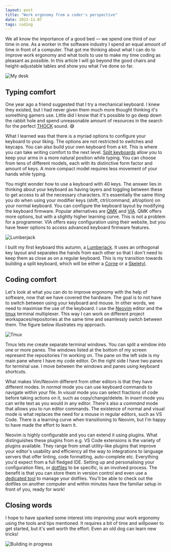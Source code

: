 ```yaml
---
layout: post
title: "Work ergonomy from a coder's perspective"
date: 2022-11-07
tags: coding
---
```


We all know the importance of a good bed — we spend one third of our time in
one. As a worker in the software industry I spend an equal amount of time in
front of a computer. That got me thinking about what I can do to improve work
ergonomy and what tools to use to make my time coding as pleasant as possible.
In this article I will go beyond the good chairs and height-adjustable
tables and show you what I've done so far.

![My desk](/assets/images/2022-11-07-coders-work-ergonomy/setup.jpg)

## Typing comfort

One year ago a friend suggested that I try a mechanical keyboard. I knew
they existed, but I had never given them much more thought thinking it's something
gamers use. Little did I know that it's possible to go deep down
the rabbit hole and spend unreasonable amount of resources in the search for
the perfect [THOCK](https://www.youtube.com/watch?v=_pA7WDsoBzk) sound. :sweat_smile:

What I learned was that there is a myriad options to configure your keyboard
to your liking. The options are not restricted to switches and keycaps. You can
also build your own keyboard from a kit. This is where you can take writing
comfort to the next level. [Split keyboards](https://golem.hu/boards)
allow you to keep your arms in a more natural position while typing. You can
choose from tens of different models, each with its distinctive form factor and
amount of keys. A more compact model requires less movement of your hands
while typing.

You might wonder how to use a keyboard with 40 keys. The answer
lies in thinking about your keyboard as having layers and toggling between
these to get access to all the necessary characters. It's essentially the same
thing you do when using your modifier keys (shift, ctrl/command, alt/option) on
your normal keyboard. You can configure the keyboard layout by modifying
the keyboard firmware. Popular alternatives are [QMK](https://qmk.fm/) and
[VIA](https://www.caniusevia.com/). QMK offers more options, but with a slightly
higher learning curve. This is not a problem for a programmer. VIA
offers easy configuration using their website, but you have fewer options to
access advanced keyboard firmware features.

![Lumberjack](/assets/images/2022-11-07-coders-work-ergonomy/lumberjack-1.jpg)

I built my first keyboard this autumn, a [Lumberjack](https://github.com/peej/lumberjack-keyboard).
It uses an orthogonal key layout and separates the hands from each other so
that I don't need to keep them as close as on a regular keyboard. This is my
transition towards building a split keyboard, which will be either a
[Corne](https://github.com/foostan/crkbd) or a [Skeletyl](https://github.com/Bastardkb/Skeletyl).

## Coding comfort

Let's look at what you can do to improve ergonomy with the help of software,
now that we have covered the hardware. The goal is to not have to switch
between using your keyboard and mouse. In other words, we need to maximise the
use of the keyboard. I use the [Neovim](https://neovim.io/) editor and the
[tmux](https://github.com/tmux/tmux/wiki) terminal multiplexer. This way I can
work on different project workspaces/repositories at the same time and
seamlessly switch between them. The figure below illustrates my approach.

![Tmux](/assets/images/2022-11-07-coders-work-ergonomy/tmux.jpg)

Tmux lets me create separate terminal windows. You can split a window into one
or more panes. The windows listed at the bottom of my screen represent the repositories
I'm working on. The pane on the left side is my main pane where I have my code
editor. On the right side I have two panes for terminal use. I move
between the windows and panes using keyboard shortcuts.

What makes Vim/Neovim different from other editors is that they have
different modes. In _normal_ mode you can use keyboard commands to navigate within
your file. In _visual_ mode you can select fractions of code before taking
actions on it, such as copy/change/delete. In _insert_ mode you can write text
as you would in any editor. There's also a _command_ mode that allows you to
run editor commands. The existence of normal and visual mode is what replaces
the need for a mouse in regular editors, such as VS Code. There is a learning curve
when transitioning to Neovim, but I'm happy to have made the effort to learn it.

Neovim is highly configurable and you can extend it using plugins. What distinguishes
these plugins from e.g. VS Code extensions is the variety of plugins available.
They range from small utility-like plugins that improve your editor's usability
and efficiency all the way to integrations to language servers that offer
linting, code formatting, auto-complete etc. Everything you'd expect from a
full fledged IDE. Setting up and personalising your configuration files, or
[dotfiles](https://driesvints.com/blog/getting-started-with-dotfiles/) to be
specific, is an involved process. The benefit is that you can store them in
version control and even use a [dedicated tool](https://www.chezmoi.io/) to manage
your dotfiles. You'll be able to check out the dotfiles on another computer and
within minutes have the familiar setup in front of you, ready for work!

## Closing words

I hope to have sparked some interest into improving your work ergonomy using
the tools and tips mentioned. It requires a bit of time and willpower to get
started, but it's well worth the effort. Even an old dog can learn new tricks!

![Building in progress](/assets/images/2022-11-07-coders-work-ergonomy/building-1.jpg)
